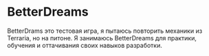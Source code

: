 # BetterDreams
BetterDrams это тестовая игра, я пытаюсь повторить механики из Terraria, но на питоне.
Я занимаюсь BetterDreams для практики, обучения и оттачивания своих навыков разработки.
